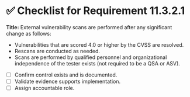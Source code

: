 # ✅ Checklist for Requirement 11.3.2.1

**Title:** External vulnerability scans are performed after any significant change as follows:
- Vulnerabilities that are scored 4.0 or higher by the CVSS are resolved. 
- Rescans are conducted as needed. 
- Scans are performed by qualified personnel and organizational independence of the tester exists (not required to be a QSA or ASV).

- [ ] Confirm control exists and is documented.
- [ ] Validate evidence supports implementation.
- [ ] Assign accountable role.
